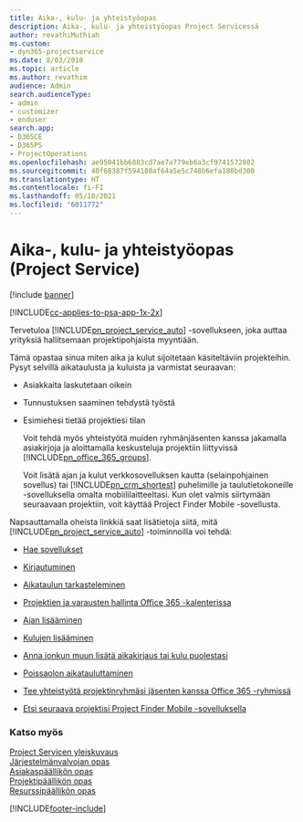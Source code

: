 ```yaml
---
title: Aika-, kulu- ja yhteistyöopas
description: Aika-, kulu- ja yhteistyöopas Project Servicessä
author: revathiMuthiah
ms.custom:
- dyn365-projectservice
ms.date: 8/03/2018
ms.topic: article
ms.author: revathim
audience: Admin
search.audienceType:
- admin
- customizer
- enduser
search.app:
- D365CE
- D365PS
- ProjectOperations
ms.openlocfilehash: ae95041bb6883cd7ae7a779eb6a3cf9741572802
ms.sourcegitcommit: 40f68387f594180af64a5e5c748b6efa188bd300
ms.translationtype: HT
ms.contentlocale: fi-FI
ms.lasthandoff: 05/10/2021
ms.locfileid: "6011772"
---
```

# <a name="time-expense-and-collaboration-guide-project-service"></a>Aika-, kulu- ja yhteistyöopas (Project Service)

[!include [banner](../includes/psa-now-project-operations.md)]

[!INCLUDE[cc-applies-to-psa-app-1x-2x](../includes/cc-applies-to-psa-app-1x-2x.md)]

Tervetuloa [!INCLUDE[pn_project_service_auto](../includes/pn-project-service-auto.md)] -sovellukseen, joka auttaa yrityksiä hallitsemaan projektipohjaista myyntiään. 
  
 Tämä opastaa sinua miten aika ja kulut sijoitetaan käsiteltäviin projekteihin. Pysyt selvillä aikataulusta ja kuluista ja varmistat seuraavan:  
  
- Asiakkaita laskutetaan oikein  
  
- Tunnustuksen saaminen tehdystä työstä  
  
- Esimiehesi tietää projektiesi tilan  
  
  Voit tehdä myös yhteistyötä muiden ryhmänjäsenten kanssa jakamalla asiakirjoja ja aloittamalla keskusteluja projektiin liittyvissä [!INCLUDE[pn_office_365_groups](../includes/pn-office-365-groups.md)].  
  
  Voit lisätä ajan ja kulut verkkosovelluksen kautta (selainpohjainen sovellus) tai [!INCLUDE[pn_crm_shortest](../includes/pn-crm-shortest.md)] puhelimille ja taulutietokoneille -sovelluksella omalta mobiililaitteeltasi. Kun olet valmis siirtymään seuraavaan projektiin, voit käyttää Project Finder Mobile -sovellusta.  
  
Napsauttamalla oheista linkkiä saat lisätietoja siitä, mitä [!INCLUDE[pn_project_service_auto](../includes/pn-project-service-auto.md)] -toiminnoilla voi tehdä:  
  
-   [Hae sovellukset](../psa/get-apps.md)  
  
-   [Kirjautuminen](../psa/sign-in.md)  
  
-   [Aikataulun tarkasteleminen](../psa/view-schedule.md)  
  
-   [Projektien ja varausten hallinta Office 365 -kalenterissa](../psa/manage-project-bookings-office-365-calendar.md)  
  
-   [Ajan lisääminen](../psa/enter-time.md)  
  
-   [Kulujen lisääminen](../psa/enter-expenses.md)  
  
-   [Anna jonkun muun lisätä aikakirjaus tai kulu puolestasi](../psa/allow-someone-else-enter-time-entry-expense.md)  
  
-   [Poissaolon aikatauluttaminen](../psa/schedule-time-off.md)  
  
-   [Tee yhteistyötä projektinryhmäsi jäsenten kanssa Office 365 -ryhmissä](../psa/collaborate-project-team-members-office-365-groups.md)  
  
-   [Etsi seuraava projektisi Project Finder Mobile -sovelluksella](../psa/find-next-project-finder-mobile-app.md)  
  
### <a name="see-also"></a>Katso myös  
 [Project Servicen yleiskuvaus](../psa/overview.md)   
 [Järjestelmänvalvojan opas](../psa/admin-guide.md)   
 [Asiakaspäällikön opas](../psa/account-manager-guide.md)   
 [Projektipäällikön opas](../psa/project-manager-guide.md)   
 [Resurssipäällikön opas](../psa/resource-manager-guide.md)   


[!INCLUDE[footer-include](../includes/footer-banner.md)]